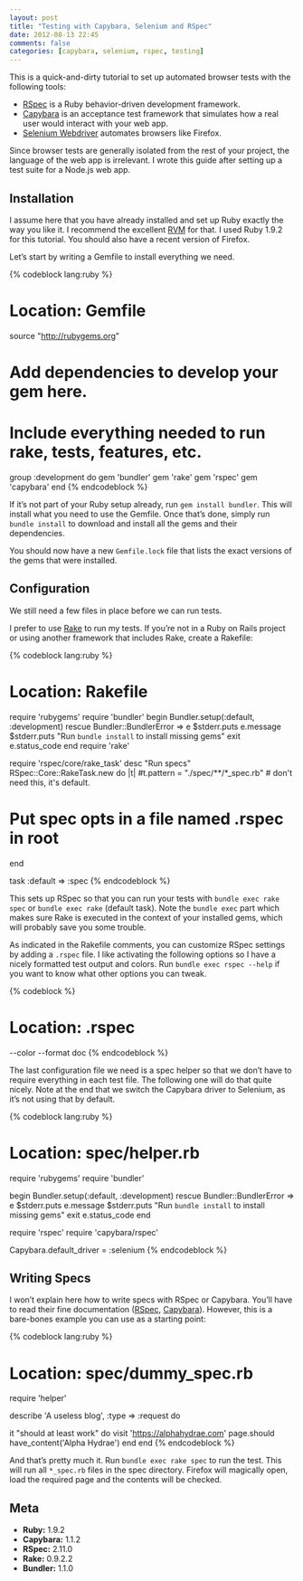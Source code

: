 ```yaml
---
layout: post
title: "Testing with Capybara, Selenium and RSpec"
date: 2012-08-13 22:45
comments: false
categories: [capybara, selenium, rspec, testing]
---
```


This is a quick-and-dirty tutorial to set up automated browser tests with the following tools:

* [RSpec](https://www.relishapp.com/rspec/) is a Ruby behavior-driven development framework.
* [Capybara](https://github.com/jnicklas/capybara/) is an acceptance test framework that simulates how a real user would interact with your web app.
* [Selenium Webdriver](http://seleniumhq.org/) automates browsers like Firefox.

Since browser tests are generally isolated from the rest of your project, the language of the web app is irrelevant. I wrote this guide after setting up a test suite for a Node.js web app.

<!--more-->

## Installation

I assume here that you have already installed and set up Ruby exactly the way you like it. I recommend the excellent [RVM](https://rvm.io/) for that. I used Ruby 1.9.2 for this tutorial. You should also have a recent version of Firefox.

Let’s start by writing a Gemfile to install everything we need.

{% codeblock lang:ruby %}
# Location: Gemfile
 
source "http://rubygems.org"
 
# Add dependencies to develop your gem here.
# Include everything needed to run rake, tests, features, etc.
group :development do
  gem 'bundler'
  gem 'rake'
  gem 'rspec'
  gem 'capybara'
end
{% endcodeblock %}

If it’s not part of your Ruby setup already, run `gem install bundler`. This will install what you need to use the Gemfile. Once that’s done, simply run `bundle install` to download and install all the gems and their dependencies.

You should now have a new `Gemfile.lock` file that lists the exact versions of the gems that were installed.

## Configuration

We still need a few files in place before we can run tests.

I prefer to use [Rake](http://rake.rubyforge.org/) to run my tests. If you’re not in a Ruby on Rails project or using another framework that includes Rake, create a Rakefile:

{% codeblock lang:ruby %}
# Location: Rakefile
 
require 'rubygems'
require 'bundler'
begin
  Bundler.setup(:default, :development)
rescue Bundler::BundlerError => e
  $stderr.puts e.message
  $stderr.puts "Run `bundle install` to install missing gems"
  exit e.status_code
end
require 'rake'
 
require 'rspec/core/rake_task'
desc "Run specs"
RSpec::Core::RakeTask.new do |t|
  #t.pattern = "./spec/**/*_spec.rb" # don't need this, it's default.
  # Put spec opts in a file named .rspec in root
end
 
task :default => :spec
{% endcodeblock %}

This sets up RSpec so that you can run your tests with `bundle exec rake spec` or `bundle exec rake` (default task). Note the `bundle exec` part which makes sure Rake is executed in the context of your installed gems, which will probably save you some trouble.

As indicated in the Rakefile comments, you can customize RSpec settings by adding a `.rspec` file. I like activating the following options so I have a nicely formatted test output and colors. Run `bundle exec rspec --help` if you want to know what other options you can tweak.

{% codeblock %}
# Location: .rspec
 
--color
--format doc
{% endcodeblock %}

The last configuration file we need is a spec helper so that we don’t have to require everything in each test file. The following one will do that quite nicely. Note at the end that we switch the Capybara driver to Selenium, as it’s not using that by default.

{% codeblock lang:ruby %}
# Location: spec/helper.rb
 
require 'rubygems'
require 'bundler'
 
begin
  Bundler.setup(:default, :development)
rescue Bundler::BundlerError => e
  $stderr.puts e.message
  $stderr.puts "Run `bundle install` to install missing gems"
  exit e.status_code
end
 
require 'rspec'
require 'capybara/rspec'
 
Capybara.default_driver = :selenium
{% endcodeblock %}

## Writing Specs

I won’t explain here how to write specs with RSpec or Capybara. You’ll have to read their fine documentation ([RSpec](https://www.relishapp.com/rspec/rspec-core/docs), [Capybara](https://github.com/jnicklas/capybara/)). However, this is a bare-bones example you can use as a starting point:

{% codeblock lang:ruby %}
# Location: spec/dummy_spec.rb
 
require 'helper'
 
describe 'A useless blog', :type => :request do
 
  it "should at least work" do
    visit 'https://alphahydrae.com'
    page.should have_content('Alpha Hydrae')
  end
end
{% endcodeblock %}

And that’s pretty much it. Run `bundle exec rake spec` to run the test. This will run all `*_spec.rb` files in the spec directory. Firefox will magically open, load the required page and the contents will be checked.

## Meta

* **Ruby:** 1.9.2
* **Capybara:** 1.1.2
* **RSpec:** 2.11.0
* **Rake:** 0.9.2.2
* **Bundler:** 1.1.0
